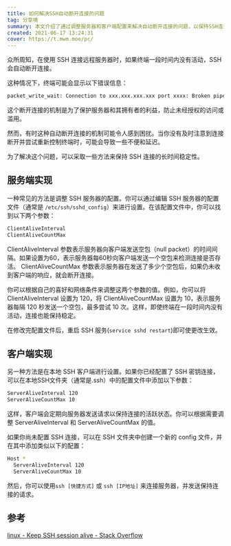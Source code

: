 ```yaml
---
title: 如何解决SSH自动断开连接的问题
tag: 分享境
summary: 本文介绍了通过调整服务器和客户端配置来解决自动断开连接的问题，以保持SSH连接的长时间稳定性。通过服务端设置或客户端设置，你可以调整发送空包的间隔时间和最大尝试次数，从而保持连接的活跃状态。
created: 2021-06-17 13:24:31
cover: https://t.mwm.moe/pc/
---
```


众所周知，在使用 SSH 连接远程服务器时，如果终端一段时间内没有活动，SSH 会自动断开连接。

这种情况下，终端可能会显示以下错误信息：

```bash
packet_write_wait: Connection to xxx.xxx.xxx.xxx port xxxx: Broken pipe
```

这个断开连接的机制是为了保护服务器和其拥有者的利益，防止未经授权的访问或滥用。

然而，有时这种自动断开连接的机制可能令人感到困扰。当你没有及时注意到连接断开并尝试重新控制终端时，可能会导致一些不便和延迟。

为了解决这个问题，可以采取一些方法来保持 SSH 连接的长时间稳定性。

## 服务端实现

一种常见的方法是调整 SSH 服务器的配置。你可以通过编辑 SSH 服务器的配置文件（通常是 `/etc/ssh/sshd_config`）来进行设置。在该配置文件中，你可以找到以下两个参数：

```bash
ClientAliveInterval
ClientAliveCountMax
```

ClientAliveInterval 参数表示服务器向客户端发送空包（null packet）的时间间隔。如果设置为60，表示服务器每60秒向客户端发送一个空包来检测连接是否存活。
ClientAliveCountMax 参数表示服务器在发送了多少个空包后，如果仍未收到客户端的响应，就会断开连接。

你可以根据自己的喜好和网络条件来调整这两个参数的值。例如，你可以将 ClientAliveInterval 设置为 120，将 ClientAliveCountMax 设置为 10，表示服务器每隔 120 秒发送一个空包，最多尝试 10 次。这样，即使终端在一段时间内没有活动，连接也能保持稳定。

在修改完配置文件后，重启 SSH 服务(`service sshd restart`)即可使更改生效。

## 客户端实现

另一种方法是在本地 SSH 客户端进行设置。如果你已经配置了 SSH 密钥连接，可以在本地SSH文件夹（通常是.ssh）中的配置文件中添加以下参数：

```bash
ServerAliveInterval 120
ServerAliveCountMax 10
```

这样，客户端会定期向服务器发送请求以保持连接的活跃状态。你可以根据需要调整 ServerAliveInterval 和 ServerAliveCountMax 的值。

如果你尚未配置 SSH 连接，可以在 SSH 文件夹中创建一个新的 config 文件，并在其中添加类似以下的配置：

```bash
Host *
  ServerAliveInterval 120
  ServerAliveCountMax 10
```

然后，你可以使用`ssh [快捷方式]` 或 `ssh [IP地址]` 来连接服务器，并发送保持连接的请求。

## 参考

[linux - Keep SSH session alive - Stack Overflow](https://stackoverflow.com/questions/25084288/keep-ssh-session-alive)
